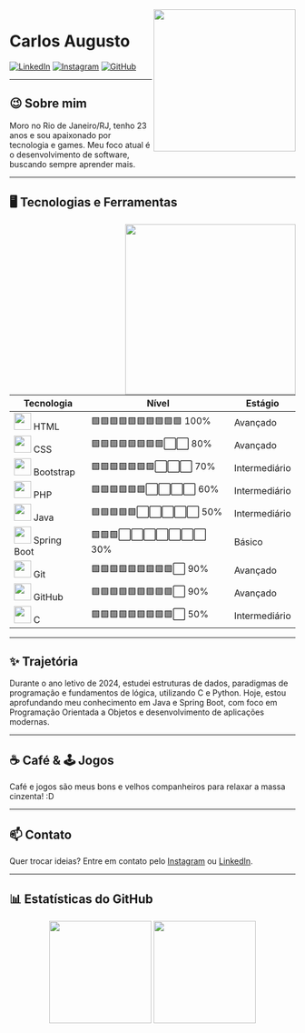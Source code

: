 <img align="right" width="250px" src="https://i.ibb.co/3pRy1X1/9fd8505e-ecf6-458c-82bc-021a5c967266.png">

# Carlos Augusto

[![LinkedIn](https://img.shields.io/badge/LinkedIn-blue?style=flat&logo=linkedin)](https://www.linkedin.com/in/carlos-augusto-da-silva-souza-43079b21a)
[![Instagram](https://img.shields.io/badge/Instagram-%23E4405F?style=flat&logo=instagram&logoColor=white)](https://www.instagram.com/carlos.a.s.souz4/)
[![GitHub](https://img.shields.io/badge/GitHub-%2312100E?style=flat&logo=github&logoColor=white)](https://github.com/C4rl0s-ia)

---

## 😉 Sobre mim

Moro no Rio de Janeiro/RJ, tenho 23 anos e sou apaixonado por tecnologia e games. Meu foco atual é o desenvolvimento de software, buscando sempre aprender mais.

---

## 🖥 Tecnologias e Ferramentas

<img align="right" width="300px" src="https://i.ibb.co/4SvjddV/9e6c2e5d-60e9-4f34-ad5b-9cb9d34318dc.png">

| Tecnologia | Nível | Estágio |
|---|---|---|
| <img src="https://cdn.jsdelivr.net/gh/devicons/devicon/icons/html5/html5-original-wordmark.svg" width="30px"/> HTML | 🟩🟩🟩🟩🟩🟩🟩🟩🟩🟩 100% | Avançado  |
| <img src="https://cdn.jsdelivr.net/gh/devicons/devicon/icons/css3/css3-original-wordmark.svg" width="30px"/> CSS | 🟩🟩🟩🟩🟩🟩🟩🟩⬜⬜ 80% | Avançado  |
| <img src="https://getbootstrap.com/docs/5.3/assets/brand/bootstrap-logo-shadow.png" width="30px"/> Bootstrap | 🟩🟩🟩🟩🟩🟩🟩⬜⬜⬜ 70% |Intermediário |
| <img src="https://www.php.net/images/logos/new-php-logo.svg" width="30px"/> PHP | 🟩🟩🟩🟩🟩🟩⬜⬜⬜⬜ 60% |Intermediário |
| <img src="https://camo.githubusercontent.com/0d4b500c99671bf83bcb747e4f25f3da28765f2bbb4cdd9733c09f9a46381aaa/68747470733a2f2f63646e2e6a7364656c6976722e6e65742f67682f64657669636f6e732f64657669636f6e2f69636f6e732f6a6176612f6a6176612d6f726967696e616c2e737667" width="30px"/> Java | 🟩🟩🟩🟩🟩⬜⬜⬜⬜⬜ 50% |Intermediário |
| <img src="https://spring.io/img/projects/spring-boot.svg" width="30px"/> Spring Boot | 🟩🟩🟩⬜⬜⬜⬜⬜⬜⬜ 30% | Básico  |
| <img src="https://cdn.jsdelivr.net/gh/devicons/devicon/icons/git/git-original.svg" width="30px"/> Git | 🟩🟩🟩🟩🟩🟩🟩🟩🟩⬜ 90% | Avançado |
| <img src="https://cdn.jsdelivr.net/gh/devicons/devicon/icons/github/github-original.svg" width="30px"/> GitHub | 🟩🟩🟩🟩🟩🟩🟩🟩🟩⬜ 90% | Avançado |
| <img src="https://img.icons8.com/?size=256&id=40670&format=png" width="30px"/> C | 🟩🟩🟩🟩🟩🟩🟩🟩🟩⬜ 50% | Intermediário |


---

## ✨ Trajetória

Durante o ano letivo de 2024, estudei estruturas de dados, paradigmas de programação e fundamentos de lógica, utilizando C e Python. Hoje, estou aprofundando meu conhecimento em Java e Spring Boot, com foco em Programação Orientada a Objetos e desenvolvimento de aplicações modernas.

---

## ☕ Café & 🕹️ Jogos

Café e jogos são meus bons e velhos companheiros para relaxar a massa cinzenta! :D

---

## 📫 Contato

Quer trocar ideias? Entre em contato pelo [Instagram](https://www.instagram.com/carlos.a.s.souz4/) ou [LinkedIn](https://www.linkedin.com/in/carlos-augusto-da-silva-souza-43079b21a).

---

## 📊 Estatísticas do GitHub

<p align="center">
  <img height="180em" src="https://github-readme-stats-eight-theta.vercel.app/api?username=C4rl0s-ia&show_icons=true&theme=algolia&include_all_commits=true&count_private=true"/>
  <img height="180em" src="https://github-readme-stats-eight-theta.vercel.app/api/top-langs/?username=C4rl0s-ia&layout=compact&langs_count=8&theme=algolia"/>
</p>
